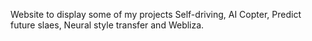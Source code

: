 Website to display some of my projects Self-driving, AI Copter, Predict future slaes, Neural style transfer and Webliza.
